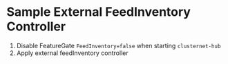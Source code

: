 # Sample External FeedInventory Controller

1. Disable FeatureGate `FeedInventory=false` when starting `clusternet-hub`
2. Apply external feedInventory controller
